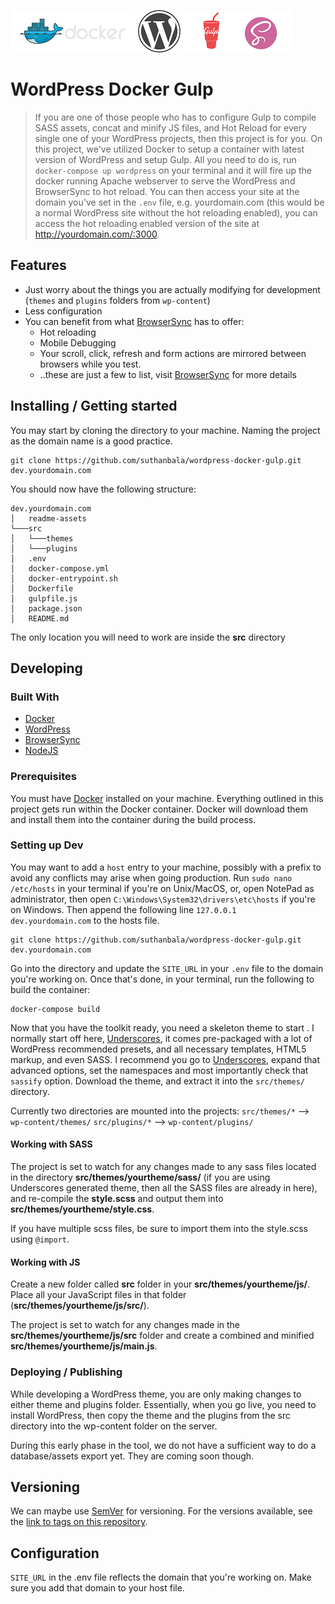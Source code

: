 
![Docker](./readme-assets/docker-logo.png)
![WordPress](./readme-assets/wp-logo.png)
![Gulp and SASS](./readme-assets/gulp-sass-logo.png)

# WordPress Docker Gulp
> If you are one of those people who has to configure Gulp to compile SASS assets, concat and minify JS files, and Hot Reload for every single one of your WordPress projects, then this project is for you. On this project, we've utilized Docker to setup a container with latest version of WordPress and setup Gulp. All you need to do is, run `docker-compose up wordpress` on your terminal and it will fire up the docker running Apache webserver to serve the WordPress and BrowserSync to hot reload. You can then access your site at the domain you've set in the `.env` file, e.g. yourdomain.com (this would be a normal WordPress site without the hot reloading enabled), you can access the hot reloading enabled version of the site at http://yourdomain.com/:3000.

## Features
- Just worry about the things you are actually modifying for development (`themes` and `plugins` folders from `wp-content`)
- Less configuration
- You can benefit from what [BrowserSync](https://www.browsersync.io/) has to offer:
  - Hot reloading
  - Mobile Debugging
  - Your scroll, click, refresh and form actions are mirrored between browsers while you test.
  - ..these are just a few to list, visit [BrowserSync](https://www.browsersync.io/) for more details

## Installing / Getting started

You may start by cloning the directory to your machine. Naming the project as the domain name is a good practice.

```shell
git clone https://github.com/suthanbala/wordpress-docker-gulp.git dev.yourdomain.com
```

You should now have the following structure:

```
dev.yourdomain.com
│   readme-assets
└───src
│   └───themes
│   └───plugins
│   .env
│   docker-compose.yml
│   docker-entrypoint.sh
│   Dockerfile
│   gulpfile.js
│   package.json
│   README.md
```

The only location you will need to work are inside the **src** directory

## Developing

### Built With
- [Docker](https://www.docker.com/)
- [WordPress](https://wordpress.org/)
- [BrowserSync](http://browsersync.io)
- [NodeJS](https://nodejs.org/)

### Prerequisites
You must have [Docker](https://www.docker.com/) installed on your machine. Everything outlined in this project gets run within the Docker container. Docker will download them and install them into the container during the build process.


### Setting up Dev

You may want to add a `host` entry to your machine, possibly with a prefix to avoid any conflicts may arise when going production. Run `sudo nano /etc/hosts`  in your terminal if you're on Unix/MacOS, or, open NotePad as administrator, then open `C:\Windows\System32\drivers\etc\hosts` if you're on Windows. Then  append the following line `127.0.0.1	dev.yourdomain.com` to the hosts file.

```shell
git clone https://github.com/suthanbala/wordpress-docker-gulp.git dev.yourdomain.com
```
Go into the directory and update the `SITE_URL`  in your `.env` file to the domain you're working on. Once that's done, in your terminal, run the following to build the container:
```
docker-compose build
```
Now that you have the toolkit ready, you need a skeleton theme to start . I normally start off here, [Underscores](http://underscores.me/), it comes pre-packaged with a lot of WordPress recommended presets, and all necessary templates, HTML5 markup, and even SASS. I recommend you go to [Underscores](http://underscores.me/), expand that advanced options, set the namespaces and most importantly check that `sassify` option. Download the theme, and extract it into the `src/themes/` directory.

Currently two directories are mounted into the projects:
`src/themes/*` --> `wp-content/themes/`
`src/plugins/*` --> `wp-content/plugins/`

#### Working with SASS
The project is set to watch for any changes made to any sass files located in the directory **src/themes/yourtheme/sass/** (if you are using Underscores generated theme, then all the SASS files are already in here), and re-compile the **style.scss** and output them into **src/themes/yourtheme/style.css**.

If you have multiple scss files, be sure to import them into the style.scss using `@import`.

#### Working with JS
Create a new folder called **src** folder in your **src/themes/yourtheme/js/**. Place all your JavaScript files in that folder (**src/themes/yourtheme/js/src/**).

The project is set to watch for any changes made in the **src/themes/yourtheme/js/src** folder and create a combined and minified  **src/themes/yourtheme/js/main.js**.

### Deploying / Publishing

While developing a WordPress theme, you are only making changes to either theme and plugins folder. Essentially, when you go live, you need to install WordPress, then copy the theme and the plugins from the src directory into the wp-content folder on the server.

During this early phase in the tool, we do not have a sufficient way to do a database/assets export yet. They are coming soon though.

## Versioning

We can maybe use [SemVer](http://semver.org/) for versioning. For the versions available, see the [link to tags on this repository](/tags).


## Configuration

`SITE_URL` in the .env file reflects the domain that you're working on. Make sure you add that domain to your host file.
